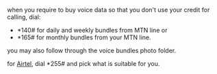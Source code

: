 when you require to buy voice data so that you don't use your credit for calling, dial:

- *140# for daily and weekly bundles from MTN line or
- *165# for monthly bundles from your MTN line.

you may also follow through the voice bundles photo folder.


for [Airtel](https://www.airtel.co.rw/UBUNTU), dial *255# and pick what is suitable for you.
